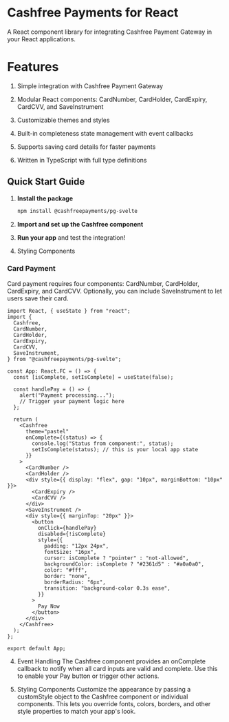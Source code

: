 # Cashfree Payments for React

A React component library for integrating Cashfree Payment Gateway in your React applications.

# Features

1. Simple integration with Cashfree Payment Gateway

2. Modular React components: CardNumber, CardHolder, CardExpiry, CardCVV, and SaveInstrument

3. Customizable themes and styles

4. Built-in completeness state management with event callbacks

5. Supports saving card details for faster payments

6. Written in TypeScript with full type definitions

## Quick Start Guide

1. **Install the package**

   ```bash
   npm install @cashfreepayments/pg-svelte
   ```
2. **Import and set up the Cashfree component**

3.  **Run your app** and test the integration!

5. Styling Components

### Card Payment

Card payment requires four components: CardNumber, CardHolder, CardExpiry, and CardCVV. Optionally, you can include SaveInstrument to let users save their card.

```react
import React, { useState } from "react";
import {
  Cashfree,
  CardNumber,
  CardHolder,
  CardExpiry,
  CardCVV,
  SaveInstrument,
} from "@cashfreepayments/pg-svelte";

const App: React.FC = () => {
  const [isComplete, setIsComplete] = useState(false);

  const handlePay = () => {
    alert("Payment processing...");
    // Trigger your payment logic here
  };

  return (
    <Cashfree
      theme="pastel"
      onComplete={(status) => {
        console.log("Status from component:", status);
        setIsComplete(status); // this is your local app state
      }}
    >
      <CardNumber />
      <CardHolder />
      <div style={{ display: "flex", gap: "10px", marginBottom: "10px" }}>
        <CardExpiry />
        <CardCVV />
      </div>
      <SaveInstrument />
      <div style={{ marginTop: "20px" }}>
        <button
          onClick={handlePay}
          disabled={!isComplete}
          style={{
            padding: "12px 24px",
            fontSize: "16px",
            cursor: isComplete ? "pointer" : "not-allowed",
            backgroundColor: isComplete ? "#2361d5" : "#a0a0a0",
            color: "#fff",
            border: "none",
            borderRadius: "6px",
            transition: "background-color 0.3s ease",
          }}
        >
          Pay Now
        </button>
      </div>
    </Cashfree>
  );
};

export default App;

```

 4. Event Handling
    The Cashfree component provides an onComplete callback to notify when all card inputs are valid and complete. Use this to enable your Pay button or trigger other actions.

5. Styling Components
    Customize the appearance by passing a customStyle object to the Cashfree component or individual components. This lets you override fonts, colors, borders, and other style          properties to match your app's look.


